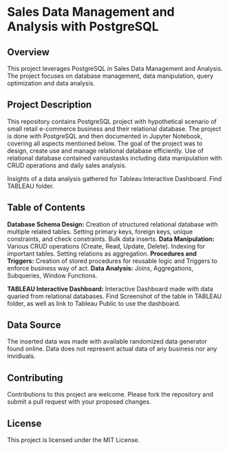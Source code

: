 # Sales Data Management and Analysis with PostgreSQL

## Overview

This project leverages PostgreSQL in Sales Data Management and Analysis. The project focuses on database management, data manipulation, query optimization and data analysis.


## Project Description

This repository contains PostgreSQL project with hypothetical scenario of small retail e-commerce business and their relational database. The project is done with PostgreSQL and then documented in Jupyter Notebook, covering all aspects mentioned below.
The goal of the project was to design, create use and manage relational database efficiently. Use of relational database contained varioustasks including data manipulation with CRUD operations and daily sales analysis.

Insights of a data analysis gathered for Tableau Interactive Dashboard. Find TABLEAU folder.

## Table of Contents

**Database Schema Design:** Creation of structured relational database with multiple related tables. Setting primary keys, foreign keys, unique constraints, and check constraints. Bulk data inserts.
**Data Manipulation:** Various CRUD operations (Create, Read, Update, Delete). Indexing for important tables. Setting relations as aggregation.
**Procedures and Triggers:** Creation of stored procedures for reusable logic and Triggers to enforce business way of act.
**Data Analysis:** Joins, Aggregations, Subqueries, Window Functions.

**TABLEAU Interactive Dashboard:** Interactive Dashboard made with data quaried from relational databases. Find Screenshot of the table in TABLEAU folder, as well as link to Tableau Public to use the dashboard.

## Data Source

The inserted data was made with available randomized data generator found online. Data does not represent actual data of any business nor any invidiuals.

## Contributing

Contributions to this project are welcome. Please fork the repository and submit a pull request with your proposed changes.

## License

This project is licensed under the MIT License.
